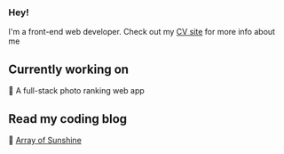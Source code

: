 ### Hey!

I'm a front-end web developer. Check out my [CV site](https://danedwardsdeveloper.com/) for more info about me

## Currently working on 
🔭 A full-stack photo ranking web app

## Read my coding blog
📝 [Array of Sunshine](https://arrayofsunshine.co.uk/)
